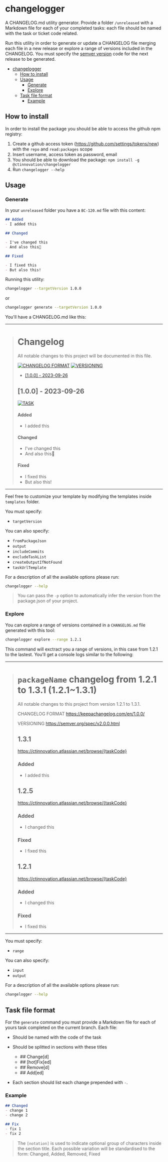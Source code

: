 # changelogger

A CHANGELOG.md utility generator. Provide a folder `/unreleased` with a Markdown file for each of your completed tasks: each file should be named with the task or ticket code related.

Run this utility in order to generate or update a CHANGELOG file merging each file in a new release or explore a range of versions included in the CHANGELOG. You must specify the [semver version](https://semver.org/lang/it/) code for the next release to be generated.

- [changelogger](#changelogger)
  - [How to install](#how-to-install)
  - [Usage](#usage)
    - [Generate](#generate)
    - [Explore](#explore)
  - [Task file format](#task-file-format)
    - [Example](#example)

## How to install

In order to install the package you should be able to access the github npm registry:

1. Create a github access token (https://github.com/settings/tokens/new) with the `repo` and `read:packages` scope
3. Insert username, access token as password, email
4. You should be able to download the package: `npm install -g @ctinnovation/changelogger`
5. Run `changelogger --help`

## Usage
### Generate
In your `unreleased` folder you have a `BC-120.md` file with this content:

```markdown
## Added 
- I added this

## Changed

- I've changed this
- And also this

## Fixed

- I fixed this
- But also this!
```

Running this utility:

```bash
changelogger --targetVersion 1.0.0
```

or 

```bash
changelogger generate --targetVersion 1.0.0
```
You'll have a CHANGELOG.md like this:

---
> # Changelog
> 
> All notable changes to this project will be documented in this file.
> 
> [![CHANGELOG FORMAT](https://img.shields.io/badge/Format-keepachangelog-orange.svg)](https://keepachangelog.com/en/1.0.0/)
> [![VERSIONING](https://img.shields.io/badge/Versioning-semver-red.svg)](https://semver.org/spec/v2.0.0.html)
> 
> - [[1.0.0] - 2023-09-26](#100---2021-07-05)
> 
> ## [1.0.0] - 2023-09-26
> 
> [![TASK](https://img.shields.io/badge/TASK-BC%20120-default.svg)](https://ctinnovation.atlassian.net/browse/BC-120)
>
> #### Added
> - I added this
> #### Changed
> 
> - I've changed this
> - And also this
> 
> #### Fixed
> 
> - I fixed this
> - But also this!
---

Feel free to customize your template by modifying the templates inside `templates` folder.

You must specify:
- `targetVersion`

You can also specify:
- `fromPackageJson`
- `output`
- `includeCommits`
- `excludeTaskList`
- `createOutputIfNotFound`
- `taskUrlTemplate`

For a description of all the available options please run:

```bash
changelogger --help
```

> You can pass the `-p` option to automatically infer the version from the package.json of your project.

### Explore
You can explore a range of versions contained in a `CHANGELOG.md` file generated with this tool:

```bash
changelogger explore --range 1.2.1
```
This command will exctract you a range of versions, in this case from 1.2.1 to the lastest.
You'll get a console logs similar to the following:

---
> # `packageName` changelog from 1.2.1 to 1.3.1 (1.2.1~1.3.1)
> 
>All notable changes to this project from version 1.2.1 to 1.3.1.
>
>CHANGELOG FORMAT https://keepachangelog.com/en/1.0.0/
> 
>VERSIONING https://semver.org/spec/v2.0.0.html
>
>## 1.3.1
>https://ctinnovation.atlassian.net/browse/{taskCode}
>
>### Added
>
>- I added this
>## 1.2.5
>https://ctinnovation.atlassian.net/browse/{taskCode}
>
>### Added
>
>- I changed this
>### Fixed
>- I fixed this
>
>## 1.2.1
>https://ctinnovation.atlassian.net/browse/{taskCode}
>
>### Added
>
>- I changed this
>### Fixed
>- I fixed this
>
---
You must specify:
- `range`

You can also specify:
- `input`
- `output`

For a description of all the available options please run:

```bash
changelogger --help
```

## Task file format

For the `generate` command you must provide a Markdown file for each of yours task completed on the current branch. Each file:

- Should be named with the code of the task
- Should be splitted in sections with these titles
  - \## Change[d]
  - \## [hot]Fix[ed]
  - \## Remove[d]
  - \## Add[ed]

- Each section should list each change prepended with `-`.

### Example

```markdown
## Changed
- change 1
- change 2

## Fix
- fix 1
- fix 2
```

> The `[notation]` is used to indicate optional group of characters inside the section title. Each possible variation will be standardised to the form: Changed, Added, Removed, Fixed